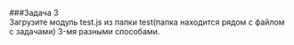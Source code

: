﻿###Задача 3  
Загрузите модуль test.js из папки test(папка находится рядом с файлом с задачами) 3-мя разными способами. 